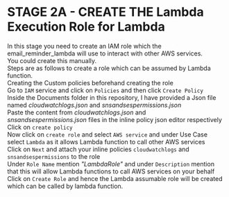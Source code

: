 # STAGE 2A - CREATE THE Lambda Execution Role for Lambda
In this stage you need to create an IAM role which the email_reminder_lambda will use to interact with other AWS services.<br />
You could create this manually.<br />
Steps are as follows to create a role which can be assumed by Lambda function.<br />
Creating the Custom policies beforehand creating the role<br />
Go to `IAM` service and click on `Policies` and then click `Create Policy`<br />
Inside the Documents folder in this repository, I have provided a Json file named *cloudwatchlogs.json* and *snsandsespermissions.json*<br />
Paste the content from *cloudwatchlogs.json* and *snsandsespermissions.json* files in the inline policy json editor respectively<br/>
Click on `create policy`<br />
Now click on `create role` and select `AWS service` and under Use Case select `Lambda` as it allows Lambda function to call other AWS services<br />
Click on `Next` and attach your inline policies `cloudwatchlogs` and `snsandsespermissions` to the role<br />
Under `Role Name` mention *"LambdaRole"* and under `Description` mention that this will allow Lambda functions to call AWS services on your behalf<br />
Click on `Create Role` and hence the Lambda assumable role will be created which can be called by lambda function.


